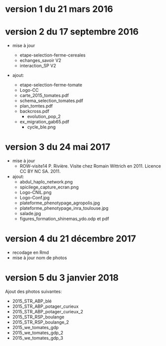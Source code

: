 #  version 1 du 21 mars 2016

# version 2  du 17 septembre 2016
- mise à jour 
    - etape-selection-ferme-cereales
  	- echanges_savoir V2
  	- interaction_SP V2

- ajout:
    - etape-selection-ferme-tomate
  	- Logo-CC
  	- carte_2015_tomates.pdf
  	- schema_selection_tomates.pdf
  	- plan_tomtes.pdf
  	- backcross.pdf
 	  - evolution_pop_2
  	- ex_migration_gab65.pdf
 	  - cycle_ble.png

# version 3  du 24 mai 2017
- mise à jour 
    - ROW-visite14 P. Rivière. Visite chez Romain Wittrich en 2011. Licence CC BY NC SA. 2011.
- ajout:
    - abdul_haplo_network.png
  	- spicilege_capture_ecran.png
  	- Logo-CNIL.png
  	- Logo-Conf.jpg
  	- plateforme_phenotypage_agropolis.jpg
  	- plateforme_phenotypage_inra_toulouse.jpg
  	- salade.jpg
  	- figures_formation_shinemas_ydo.odp et pdf 

# version 4 du 21 décembre 2017

- recodage en Rmd
- mise à jour nom de photos

# version 5 du 3 janvier 2018
Ajout des photos suivantes:

- 2015_STR_ABP_blé
- 2015_STR_ABP_potager_curieux
- 2015_STR_ABP_potager_curieux_2
- 2015_STR_RSP_boulange
- 2015_STR_RSP_boulange_2
- 2015_we_tomates_gdp
- 2015_we_tomates_gdp_2
- 2015_we_tomates_gdp_3
